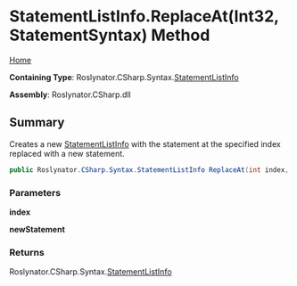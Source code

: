 # StatementListInfo\.ReplaceAt\(Int32, StatementSyntax\) Method

[Home](../../../../../README.md)

**Containing Type**: Roslynator\.CSharp\.Syntax\.[StatementListInfo](../README.md)

**Assembly**: Roslynator\.CSharp\.dll

## Summary

Creates a new [StatementListInfo](../README.md) with the statement at the specified index replaced with a new statement\.

```csharp
public Roslynator.CSharp.Syntax.StatementListInfo ReplaceAt(int index, Microsoft.CodeAnalysis.CSharp.Syntax.StatementSyntax newStatement)
```

### Parameters

**index**

**newStatement**

### Returns

Roslynator\.CSharp\.Syntax\.[StatementListInfo](../README.md)

